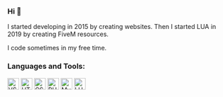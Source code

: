 ### Hi 👋

I started developing in 2015 by creating websites.
Then I started LUA in 2019 by creating FiveM resources.

I code sometimes in my free time.


### Languages and Tools:
<img alt="VSCode" width="26px" src="https://cdn.jsdelivr.net/gh/devicons/devicon/icons/vscode/vscode-original.svg" />   <img alt="HTML5" width="26px" src="https://cdn.jsdelivr.net/gh/devicons/devicon/icons/html5/html5-original.svg" />   <img alt="CSS3" width="26px" src="https://cdn.jsdelivr.net/gh/devicons/devicon/icons/css3/css3-original.svg" />   <img alt="PHP" width="26px" src="https://cdn.jsdelivr.net/gh/devicons/devicon/icons/php/php-plain.svg" />   <img alt="MySQL" width="26px" src="https://cdn.jsdelivr.net/gh/devicons/devicon/icons/mysql/mysql-original.svg" />   <img alt="LUA" width="26px" src="https://cdn.jsdelivr.net/gh/devicons/devicon/icons/lua/lua-plain-wordmark.svg" />
